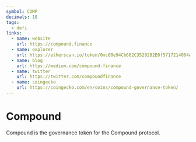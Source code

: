 ```yaml
---
symbol: COMP
decimals: 18
tags:
  - defi
links:
  - name: website
    url: https://compound.finance
  - name: explorer
    url: https://etherscan.io/token/0xc00e94Cb662C3520282E6f5717214004A7f26888
  - name: blog
    url: https://medium.com/compound-finance
  - name: twitter
    url: https://twitter.com/compoundfinance
  - name: coingecko
    url: https://coingecko.com/en/coins/compound-governance-token/
---
```


# Compound

Compound is the governance token for the Compound protocol.
